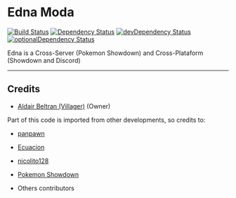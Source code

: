 # Edna Moda

[![Build Status](https://travis-ci.org/villager/Edna-Moda.svg?branch=master)](https://travis-ci.org/villager/Edna-Moda)
[![Dependency Status](https://david-dm.org/villager/Edna-Moda.svg)](https://david-dm.org/villager/Edna-Moda)
[![devDependency Status](https://david-dm.org/villager/Edna-Moda/dev-status.svg)](https://david-dm.org/villager/Edna-Moda?type=dev)
[![optionalDependency Status](https://david-dm.org/villager/Edna-Moda/optional-status.svg)](https://david-dm.org/villager/Edna-Moda?type=optional)


Edna is a Cross-Server (Pokemon Showdown) and Cross-Plataform (Showdown and Discord)


------

## Credits

* [Aldair Beltran (Villager)](https://github.com/villager) (Owner)

Part of this code is imported from other developments, so credits to:

* [panpawn](https://github.com/panpawn)

* [Ecuacion](https://github.com/Ecuacion)

* [nicolito128](https://github.com/nicolito128)

* [Pokemon Showdown](https://github.com/smogon/pokemon-showdown)

* Others contributors